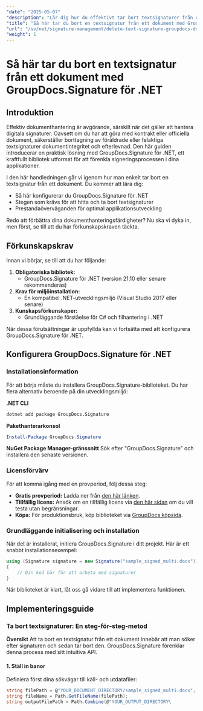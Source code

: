 ```yaml
---
"date": "2025-05-07"
"description": "Lär dig hur du effektivt tar bort textsignaturer från dokument med GroupDocs.Signature för .NET. Förbättra din dokumenthantering med den här lättförståeliga guiden."
"title": "Så här tar du bort en textsignatur från ett dokument med GroupDocs.Signature för .NET"
"url": "/sv/net/signature-management/delete-text-signature-groupdocs-dotnet/"
"weight": 1
---
```


# Så här tar du bort en textsignatur från ett dokument med GroupDocs.Signature för .NET

## Introduktion

Effektiv dokumenthantering är avgörande, särskilt när det gäller att hantera digitala signaturer. Oavsett om du har att göra med kontrakt eller officiella dokument, säkerställer borttagning av föråldrade eller felaktiga textsignaturer dokumentintegritet och efterlevnad. Den här guiden introducerar en praktisk lösning med GroupDocs.Signature för .NET, ett kraftfullt bibliotek utformat för att förenkla signeringsprocessen i dina applikationer.

I den här handledningen går vi igenom hur man enkelt tar bort en textsignatur från ett dokument. Du kommer att lära dig:
- Så här konfigurerar du GroupDocs.Signature för .NET
- Stegen som krävs för att hitta och ta bort textsignaturer
- Prestandaöverväganden för optimal applikationsutveckling

Redo att förbättra dina dokumenthanteringsfärdigheter? Nu ska vi dyka in, men först, se till att du har förkunskapskraven täckta.

## Förkunskapskrav

Innan vi börjar, se till att du har följande:
1. **Obligatoriska bibliotek:**
   - GroupDocs.Signature för .NET (version 21.10 eller senare rekommenderas)
2. **Krav för miljöinstallation:**
   - En kompatibel .NET-utvecklingsmiljö (Visual Studio 2017 eller senare)
3. **Kunskapsförkunskaper:**
   - Grundläggande förståelse för C# och filhantering i .NET

När dessa förutsättningar är uppfyllda kan vi fortsätta med att konfigurera GroupDocs.Signature för .NET.

## Konfigurera GroupDocs.Signature för .NET

### Installationsinformation

För att börja måste du installera GroupDocs.Signature-biblioteket. Du har flera alternativ beroende på din utvecklingsmiljö:

**.NET CLI**
```bash
dotnet add package GroupDocs.Signature
```

**Pakethanterarkonsol**
```powershell
Install-Package GroupDocs.Signature
```

**NuGet Package Manager-gränssnitt**
Sök efter "GroupDocs.Signature" och installera den senaste versionen.

### Licensförvärv

För att komma igång med en provperiod, följ dessa steg:
- **Gratis provperiod:** Ladda ner från [den här länken](https://releases.groupdocs.com/signature/net/).
- **Tillfällig licens:** Ansök om en tillfällig licens via [den här sidan](https://purchase.groupdocs.com/temporary-license/) om du vill testa utan begränsningar.
- **Köpa:** För produktionsbruk, köp biblioteket via [GroupDocs köpsida](https://purchase.groupdocs.com/buy).

### Grundläggande initialisering och installation

När det är installerat, initiera GroupDocs.Signature i ditt projekt. Här är ett snabbt installationsexempel:

```csharp
using (Signature signature = new Signature("sample_signed_multi.docx"))
{
    // Din kod här för att arbeta med signaturer
}
```

När biblioteket är klart, låt oss gå vidare till att implementera funktionen.

## Implementeringsguide

### Ta bort textsignaturer: En steg-för-steg-metod

**Översikt**
Att ta bort en textsignatur från ett dokument innebär att man söker efter signaturen och sedan tar bort den. GroupDocs.Signature förenklar denna process med sitt intuitiva API.

#### 1. Ställ in banor
Definiera först dina sökvägar till käll- och utdatafiler:

```csharp
string filePath = @"YOUR_DOCUMENT_DIRECTORY/sample_signed_multi.docx"; // Uppdatera med faktisk filsökväg
string fileName = Path.GetFileName(filePath);
string outputFilePath = Path.Combine(@"YOUR_OUTPUT_DIRECTORY\